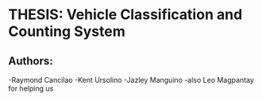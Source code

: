 # THESIS: Vehicle Classification and Counting System

## Authors:
-Raymond Cancilao
-Kent Ursolino
-Jazley Manguino
-also Leo Magpantay for helping us
